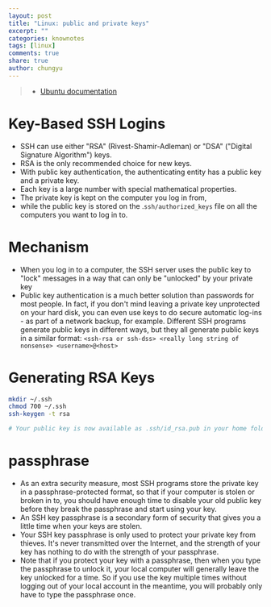 ```yaml
---
layout: post
title: "Linux: public and private keys"
excerpt: ""
categories: knownotes
tags: [linux]
comments: true
share: true
author: chungyu
---
```


> * [Ubuntu documentation](https://help.ubuntu.com/community/SSH/OpenSSH/Keys)







# Key-Based SSH Logins
* SSH can use either "RSA" (Rivest-Shamir-Adleman) or "DSA" ("Digital Signature Algorithm") keys.
* RSA is the only recommended choice for new keys.
* With public key authentication, the authenticating entity has a public key and a private key.
* Each key is a large number with special mathematical properties.
* The private key is kept on the computer you log in from,
* while the public key is stored on the .`ssh/authorized_keys` file on all the computers you want to log in to.

# Mechanism
* When you log in to a computer, the SSH server uses the public key to "lock" messages in a way that can only be "unlocked" by your private key
* Public key authentication is a much better solution than passwords for most people. In fact, if you don't mind leaving a private key unprotected on your hard disk, you can even use keys to do secure automatic log-ins - as part of a network backup, for example. Different SSH programs generate public keys in different ways, but they all generate public keys in a similar format: `<ssh-rsa or ssh-dss> <really long string of nonsense> <username>@<host>`



# Generating RSA Keys

```sh
mkdir ~/.ssh
chmod 700 ~/.ssh
ssh-keygen -t rsa

# Your public key is now available as .ssh/id_rsa.pub in your home folder.
```

# passphrase
* As an extra security measure, most SSH programs store the private key in a passphrase-protected format, so that if your computer is stolen or broken in to, you should have enough time to disable your old public key before they break the passphrase and start using your key.
* An SSH key passphrase is a secondary form of security that gives you a little time when your keys are stolen.
* Your SSH key passphrase is only used to protect your private key from thieves. It's never transmitted over the Internet, and the strength of your key has nothing to do with the strength of your passphrase.
* Note that if you protect your key with a passphrase, then when you type the passphrase to unlock it, your local computer will generally leave the key unlocked for a time. So if you use the key multiple times without logging out of your local account in the meantime, you will probably only have to type the passphrase once.

